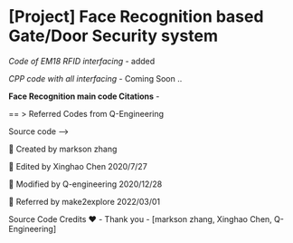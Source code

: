 # [Project] Face Recognition based Gate/Door Security system

<em> Code of EM18 RFID interfacing </em> - added

<em> CPP code with all interfacing </em> - Coming Soon ..



**Face Recognition main code Citations** -  
  
== > Referred Codes from Q-Engineering  
  
Source code -->   

📎 Created by markson zhang  
    
📎 Edited by Xinghao Chen 2020/7/27  
   
📎 Modified by Q-engineering 2020/12/28  
    
📎 Referred by make2explore 2022/03/01  


  
Source Code Credits ❤️ -  Thank you - [markson zhang, Xinghao Chen, Q-Engineering]  